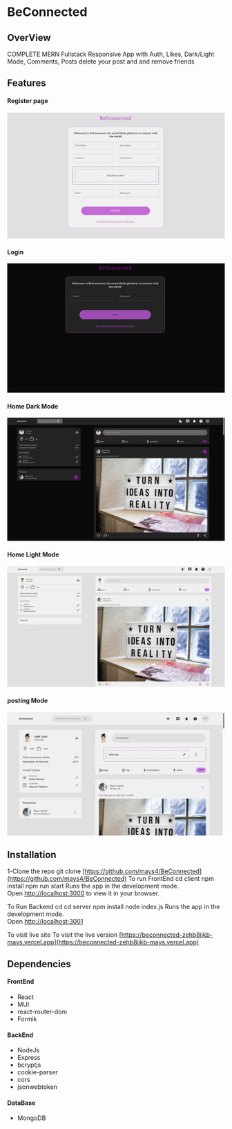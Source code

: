 # BeConnected
## OverView

COMPLETE MERN Fullstack Responsive App with Auth, Likes, Dark/Light Mode, Comments, Posts delete your post and and remove friends  


## Features
#### Register page
![register](client/public/assets/register.png)
#### Login 
![login](client/public/assets/login.png)
#### Home Dark Mode
![home-dark](client/public/assets/home-dark.png)
#### Home Light Mode
![home-light](client/public/assets/home-light.png)

#### posting Mode
![posting](client/public/assets/posting.png)


## Installation
1-Clone the repo
git clone [https://github.com/mays4/BeConnected](https://github.com/mays4/BeConnected)
To run FrontEnd 
cd client 
npm install 
npm run start
Runs the app in the development mode.\
Open [http://localhost:3000](http://localhost:3000) to view it in your browser.


To Run Backend
cd cd server 
npm install 
node index.js
Runs the app in the development mode.\
Open [http://localhost:3001](http://localhost:3001)

To visit live site 
To visit the live version [https://beconnected-zehb8iikb-mays.vercel.app](https://beconnected-zehb8iikb-mays.vercel.app)


## Dependencies
#### FrontEnd
- React 
- MUI
- react-router-dom
- Formik 


#### BackEnd

- NodeJs
- Express
- bcryptjs
- cookie-parser
- cors
- jsonwebtoken

#### DataBase
- MongoDB

